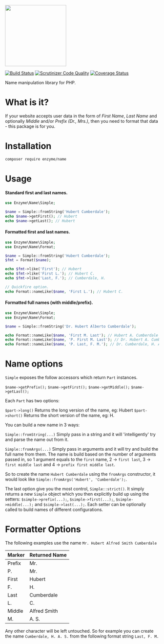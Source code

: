 <img src="https://cloud.githubusercontent.com/assets/2805249/11685005/7af1aa74-9ec1-11e5-924c-711068f7adde.png" width="200">

[![Build Status](https://travis-ci.org/enzyme/name.svg?branch=master)](https://travis-ci.org/enzyme/name)
[![Scrutinizer Code Quality](https://scrutinizer-ci.com/g/enzyme/name/badges/quality-score.png?b=master)](https://scrutinizer-ci.com/g/enzyme/name/?branch=master)
[![Coverage Status](https://coveralls.io/repos/enzyme/name/badge.svg?branch=master&service=github)](https://coveralls.io/github/enzyme/name?branch=master)

Name manipulation library for PHP.

# What is it?

If your website accepts user data in the form of *First Name*, *Last Name* and optionally *Middle* and/or *Prefix (Dr., Mrs.)*, then you need to format that data - this package is for you.

# Installation

```bash
composer require enzyme/name
```

# Usage

#### Standard first and last names.

```php
use Enzyme\Name\Simple;

$name = Simple::fromString('Hubert Cumberdale');
echo $name->getFirst(); // Hubert
echo $name->getLast(); // Hubert
```

#### Formatted first and last names.

```php
use Enzyme\Name\Simple;
use Enzyme\Name\Format;

$name = Simple::fromString('Hubert Cumberdale');
$fmt = Format($name);

echo $fmt->like('First'); // Hubert
echo $fmt->like('First L.'); // Hubert C.
echo $fmt->like('Last, F.'); // Cumberdale, H.

// Quickfire option.
echo Format::nameLike($name, 'First L.'); // Hubert C.
```

#### Formatted full names (with middle/prefix).

```php
use Enzyme\Name\Simple;
use Enzyme\Name\Format;

$name = Simple::fromString('Dr. Hubert Alberto Cumberdale');

echo Format::nameLike($name, 'First M. Last'); // Hubert A. Cumberdale
echo Format::nameLike($name, 'P. First M. Last'); // Dr. Hubert A. Cumberdale
echo Format::nameLike($name, 'P. Last, F. M.'); // Dr. Cumberdale, H. A.
```

# Name options

`Simple` exposes the follow accessors which return `Part` instances.

`$name->getPrefix();`
`$name->getFirst();`
`$name->getMiddle();`
`$name->getLast();`

Each `Part` has two options:

`$part->long()` Returns the long version of the name, eg: Hubert
`$part->short()` Returns the short version of the name, eg: H.

You can build a new name in 3 ways:

`Simple::fromString(...)` Simply pass in a string and it will 'intelligently' try and parse the name out from it.

`Simple::fromArgs(...)` Simply pass in arguments and it will try and build the full name from them. The name is build based on the number of arguments passed in, so 1 argument equals to the `first` name, 2 -> `first last`, 3 -> `first middle last` and 4 -> `prefix first middle last`. 

So to create the name `Hubert Cumberdale` using the `fromArgs` constructor, it would look like `Simple::fromArgs('Hubert', 'Cumberdale');`.

The last option give you the most control, `Simple::strict()`. It simply returns a new `Simple` object which you then explicitly build up using the setters: `$simple->prefix(...);`, `$simple->first(...);`, `$simple->middle(...);` and `$simple->last(...);`. Each setter can be optionally called to build names of different configurations.

# Formatter Options

The following examples use the name `Mr. Hubert Alfred Smith Cumberdale`

Marker | Returned Name
-------|--------------
Prefix | Mr.
P.     | Mr.
First  | Hubert
F.     | H.
Last   | Cumberdale
L.     | C.
Middle | Alfred Smith
M.     | A. S.

Any other character will be left untouched. So for example you can create the name `Cumberdale, H. A. S.` from the following format string `Last, F. M.`


